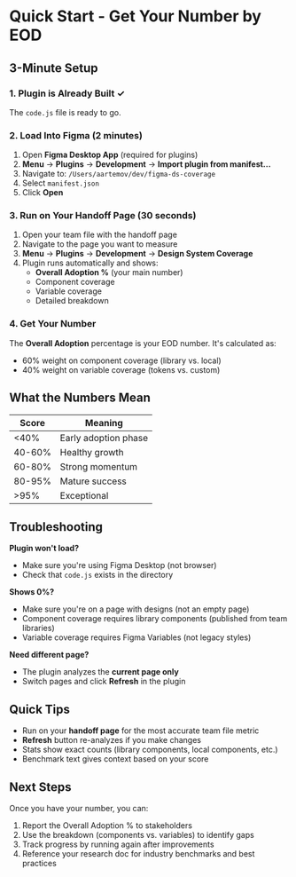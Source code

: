 # Quick Start - Get Your Number by EOD

## 3-Minute Setup

### 1. Plugin is Already Built ✓
The `code.js` file is ready to go.

### 2. Load Into Figma (2 minutes)

1. Open **Figma Desktop App** (required for plugins)
2. **Menu** → **Plugins** → **Development** → **Import plugin from manifest...**
3. Navigate to: `/Users/aartemov/dev/figma-ds-coverage`
4. Select `manifest.json`
5. Click **Open**

### 3. Run on Your Handoff Page (30 seconds)

1. Open your team file with the handoff page
2. Navigate to the page you want to measure
3. **Menu** → **Plugins** → **Development** → **Design System Coverage**
4. Plugin runs automatically and shows:
   - **Overall Adoption %** (your main number)
   - Component coverage
   - Variable coverage
   - Detailed breakdown

### 4. Get Your Number

The **Overall Adoption** percentage is your EOD number. It's calculated as:
- 60% weight on component coverage (library vs. local)
- 40% weight on variable coverage (tokens vs. custom)

## What the Numbers Mean

| Score | Meaning |
|-------|---------|
| <40% | Early adoption phase |
| 40-60% | Healthy growth |
| 60-80% | Strong momentum |
| 80-95% | Mature success |
| >95% | Exceptional |

## Troubleshooting

**Plugin won't load?**
- Make sure you're using Figma Desktop (not browser)
- Check that `code.js` exists in the directory

**Shows 0%?**
- Make sure you're on a page with designs (not an empty page)
- Component coverage requires library components (published from team libraries)
- Variable coverage requires Figma Variables (not legacy styles)

**Need different page?**
- The plugin analyzes the **current page only**
- Switch pages and click **Refresh** in the plugin

## Quick Tips

- Run on your **handoff page** for the most accurate team file metric
- **Refresh** button re-analyzes if you make changes
- Stats show exact counts (library components, local components, etc.)
- Benchmark text gives context based on your score

## Next Steps

Once you have your number, you can:
1. Report the Overall Adoption % to stakeholders
2. Use the breakdown (components vs. variables) to identify gaps
3. Track progress by running again after improvements
4. Reference your research doc for industry benchmarks and best practices
